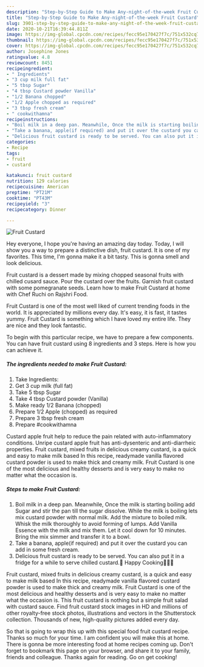 ```yaml
---
description: "Step-by-Step Guide to Make Any-night-of-the-week Fruit Custard"
title: "Step-by-Step Guide to Make Any-night-of-the-week Fruit Custard"
slug: 3901-step-by-step-guide-to-make-any-night-of-the-week-fruit-custard
date: 2020-10-21T16:39:44.811Z
image: https://img-global.cpcdn.com/recipes/fecc95e170427f7c/751x532cq70/fruit-custard-recipe-main-photo.jpg
thumbnail: https://img-global.cpcdn.com/recipes/fecc95e170427f7c/751x532cq70/fruit-custard-recipe-main-photo.jpg
cover: https://img-global.cpcdn.com/recipes/fecc95e170427f7c/751x532cq70/fruit-custard-recipe-main-photo.jpg
author: Josephine Jones
ratingvalue: 4.8
reviewcount: 8451
recipeingredient:
- " Ingredients"
- "3 cup milk full fat"
- "5 tbsp Sugar"
- "4 tbsp Custard powder Vanilla"
- "1/2 Banana chopped"
- "1/2 Apple chopped as required"
- "3 tbsp fresh cream"
- " cookwithamna"
recipeinstructions:
- "Boil milk in a deep pan. Meanwhile, Once the milk is starting boiling add Sugar and stir the pan till the sugar dissolve. While the milk is boiling lets mix custard powder with normal milk. Add the mixture to boiled milk. Whisk the milk thoroughly to avoid forming of lumps. Add Vanilla Essence with the milk and mix them. Let it cool down for 10 minutes. Bring the mix simmer and transfer it to a bowl."
- "Take a banana, apple(if required) and put it over the custard you can add in some fresh cream."
- "Delicious fruit custard is ready to be served. You can also put it in a fridge for a while to serve chilled custard.🙂 Happy Cooking👩‍🍳😇"
categories:
- Recipe
tags:
- fruit
- custard

katakunci: fruit custard 
nutrition: 129 calories
recipecuisine: American
preptime: "PT21M"
cooktime: "PT43M"
recipeyield: "3"
recipecategory: Dinner

---
```



![Fruit Custard](https://img-global.cpcdn.com/recipes/fecc95e170427f7c/751x532cq70/fruit-custard-recipe-main-photo.jpg)

Hey everyone, I hope you're having an amazing day today. Today, I will show you a way to prepare a distinctive dish, fruit custard. It is one of my favorites. This time, I'm gonna make it a bit tasty. This is gonna smell and look delicious.

Fruit custard is a dessert made by mixing chopped seasonal fruits with chilled cusard sauce. Pour the custard over the fruits. Garnish fruit custard with some pomegranate seeds. Learn how to make Fruit Custard at home with Chef Ruchi on Rajshri Food.

Fruit Custard is one of the most well liked of current trending foods in the world. It is appreciated by millions every day. It's easy, it is fast, it tastes yummy. Fruit Custard is something which I have loved my entire life. They are nice and they look fantastic.


To begin with this particular recipe, we have to prepare a few components. You can have fruit custard using 8 ingredients and 3 steps. Here is how you can achieve it.

<!--inarticleads1-->

##### The ingredients needed to make Fruit Custard:

1. Take  Ingredients:
1. Get 3 cup milk (full fat)
1. Take 5 tbsp Sugar
1. Take 4 tbsp Custard powder (Vanilla)
1. Make ready 1/2 Banana (chopped)
1. Prepare 1/2 Apple (chopped) as required
1. Prepare 3 tbsp fresh cream
1. Prepare  #cookwithamna


Custard apple fruit help to reduce the pain related with auto-inflammatory conditions. Unripe custard apple fruit has anti-dysenteric and anti-diarrheic properties. Fruit custard, mixed fruits in delicious creamy custard, is a quick and easy to make milk based In this recipe, readymade vanilla flavored custard powder is used to make thick and creamy milk. Fruit Custard is one of the most delicious and healthy desserts and is very easy to make no matter what the occasion is. 

<!--inarticleads2-->

##### Steps to make Fruit Custard:

1. Boil milk in a deep pan. Meanwhile, Once the milk is starting boiling add Sugar and stir the pan till the sugar dissolve. While the milk is boiling lets mix custard powder with normal milk. Add the mixture to boiled milk. Whisk the milk thoroughly to avoid forming of lumps. Add Vanilla Essence with the milk and mix them. Let it cool down for 10 minutes. Bring the mix simmer and transfer it to a bowl.
1. Take a banana, apple(if required) and put it over the custard you can add in some fresh cream.
1. Delicious fruit custard is ready to be served. You can also put it in a fridge for a while to serve chilled custard.🙂 Happy Cooking👩‍🍳😇


Fruit custard, mixed fruits in delicious creamy custard, is a quick and easy to make milk based In this recipe, readymade vanilla flavored custard powder is used to make thick and creamy milk. Fruit Custard is one of the most delicious and healthy desserts and is very easy to make no matter what the occasion is. This fruit custard is nothing but a simple fruit salad with custard sauce. Find fruit custard stock images in HD and millions of other royalty-free stock photos, illustrations and vectors in the Shutterstock collection. Thousands of new, high-quality pictures added every day. 

So that is going to wrap this up with this special food fruit custard recipe. Thanks so much for your time. I am confident you will make this at home. There is gonna be more interesting food at home recipes coming up. Don't forget to bookmark this page on your browser, and share it to your family, friends and colleague. Thanks again for reading. Go on get cooking!
